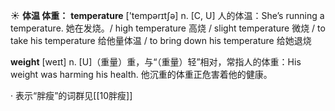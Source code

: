 ☀ <span class="category">**体温 体重：**</span>
<span class="vocabulary">**temperature**</span> ['tempərɪtʃə] 
<span class="definition">n. [C, U] 人的体温：</span>She’s running a temperature. 她在发烧。/ high temperature 高烧 / slight temperature 微烧 / to take his temperature 给他量体温 / to bring down his temperature 给她退烧

<span class="vocabulary">**weight**</span> [weɪt] 
<span class="definition">n. [U]（重量）重，与“（重量）轻”相对，常指人的体重：</span>His weight was harming his health. 他沉重的体重正危害着他的健康。

· 表示“胖瘦”的词群见[[10胖瘦]]
